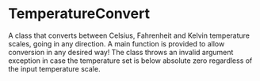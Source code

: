 # TemperatureConvert

A class that converts between Celsius, Fahrenheit and Kelvin temperature scales, going in any direction. A main function is provided to allow conversion in any desired way! The class throws an invalid argument exception in case the temperature set is below absolute zero regardless of the input temperature scale.	
